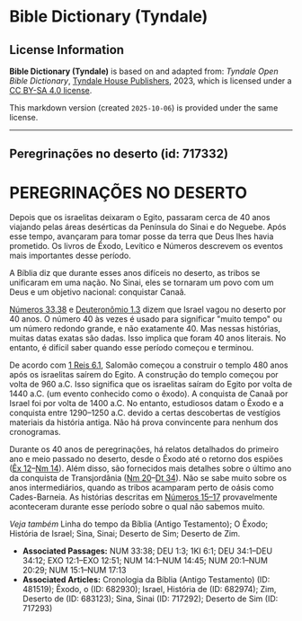 # Bible Dictionary (Tyndale)

## License Information

**Bible Dictionary (Tyndale)** is based on and adapted from: _Tyndale Open Bible Dictionary_, [Tyndale House Publishers](https://tyndaleopenresources.com/), 2023, which is licensed under a [CC BY-SA 4.0 license](https://creativecommons.org/licenses/by-sa/4.0/legalcode.en).

This markdown version (created `2025-10-06`) is provided under the same license.



--------------------------------

## Peregrinações no deserto (id: 717332)

PEREGRINAÇÕES NO DESERTO
========================

Depois que os israelitas deixaram o Egito, passaram cerca de 40 anos viajando pelas áreas desérticas da Península do Sinai e do Neguebe. Após esse tempo, avançaram para tomar posse da terra que Deus lhes havia prometido. Os livros de Êxodo, Levítico e Números descrevem os eventos mais importantes desse período.

A Bíblia diz que durante esses anos difíceis no deserto, as tribos se unificaram em uma nação. No Sinai, eles se tornaram um povo com um Deus e um objetivo nacional: conquistar Canaã.

[Números 33\.38](https://ref.ly/Num33:38) e [Deuteronômio 1\.3](https://ref.ly/Deut1:3) dizem que Israel vagou no deserto por 40 anos. O número 40 às vezes é usado para significar "muito tempo" ou um número redondo grande, e não exatamente 40\. Mas nessas histórias, muitas datas exatas são dadas. Isso implica que foram 40 anos literais. No entanto, é difícil saber quando esse período começou e terminou.

De acordo com [1 Reis 6\.1](https://ref.ly/1Kgs6:1), Salomão começou a construir o templo 480 anos após os israelitas saírem do Egito. A construção do templo começou por volta de 960 a.C. Isso significa que os israelitas saíram do Egito por volta de 1440 a.C. (um evento conhecido como o êxodo). A conquista de Canaã por Israel foi por volta de 1400 a.C. No entanto, estudiosos datam o Êxodo e a conquista entre 1290–1250 a.C. devido a certas descobertas de vestígios materiais da história antiga. Não há prova convincente para nenhum dos cronogramas.

Durante os 40 anos de peregrinações, há relatos detalhados do primeiro ano e meio passado no deserto, desde o Êxodo até o retorno dos espiões ([Êx 12](https://ref.ly/Exod12:1-Exod12:51)–[Nm 14](https://ref.ly/Num14:1-Num14:45)). Além disso, são fornecidos mais detalhes sobre o último ano da conquista de Transjordânia ([Nm 20](https://ref.ly/Num20:1-Num20:29)–[Dt 34](https://ref.ly/Deut34:1-Deut34:12)). Não se sabe muito sobre os anos intermediários, quando as tribos acamparam perto de oásis como Cades\-Barneia. As histórias descritas em [Números 15–17](https://ref.ly/Num15:1-Num17:13) provavelmente aconteceram durante esse período sobre o qual não sabemos muito.

*Veja também* Linha do tempo da Bíblia (Antigo Testamento); O Êxodo; História de Israel; Sina, Sinai; Deserto de Sim; Deserto de Zim.

* **Associated Passages:** NUM 33:38; DEU 1:3; 1KI 6:1; DEU 34:1–DEU 34:12; EXO 12:1–EXO 12:51; NUM 14:1–NUM 14:45; NUM 20:1–NUM 20:29; NUM 15:1–NUM 17:13
* **Associated Articles:** Cronologia da Bíblia (Antigo Testamento) (ID: 481519); Êxodo, o (ID: 682930); Israel, História de (ID: 682974); Zim, Deserto de (ID: 683123); Sina, Sinai (ID: 717292); Deserto de Sim (ID: 717293)

